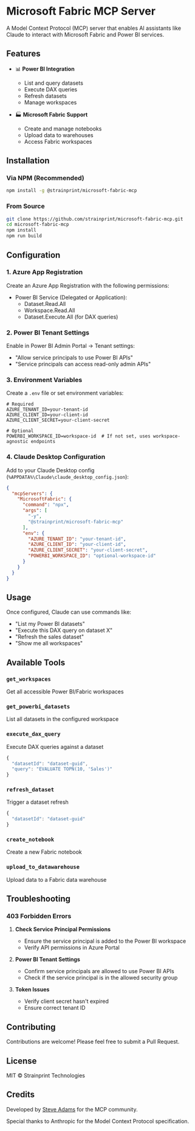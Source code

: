 # Microsoft Fabric MCP Server

A Model Context Protocol (MCP) server that enables AI assistants like Claude to interact with Microsoft Fabric and Power BI services.

## Features

- 📊 **Power BI Integration**
  - List and query datasets
  - Execute DAX queries
  - Refresh datasets
  - Manage workspaces

- 🏭 **Microsoft Fabric Support**
  - Create and manage notebooks
  - Upload data to warehouses
  - Access Fabric workspaces

## Installation

### Via NPM (Recommended)

```bash
npm install -g @strainprint/microsoft-fabric-mcp
```

### From Source

```bash
git clone https://github.com/strainprint/microsoft-fabric-mcp.git
cd microsoft-fabric-mcp
npm install
npm run build
```

## Configuration

### 1. Azure App Registration

Create an Azure App Registration with the following permissions:
- Power BI Service (Delegated or Application):
  - Dataset.Read.All
  - Workspace.Read.All
  - Dataset.Execute.All (for DAX queries)

### 2. Power BI Tenant Settings

Enable in Power BI Admin Portal → Tenant settings:
- "Allow service principals to use Power BI APIs"
- "Service principals can access read-only admin APIs"

### 3. Environment Variables

Create a `.env` file or set environment variables:

```env
# Required
AZURE_TENANT_ID=your-tenant-id
AZURE_CLIENT_ID=your-client-id
AZURE_CLIENT_SECRET=your-client-secret

# Optional
POWERBI_WORKSPACE_ID=workspace-id  # If not set, uses workspace-agnostic endpoints
```

### 4. Claude Desktop Configuration

Add to your Claude Desktop config (`%APPDATA%\Claude\claude_desktop_config.json`):

```json
{
  "mcpServers": {
    "MicrosoftFabric": {
      "command": "npx",
      "args": [
        "-y",
        "@strainprint/microsoft-fabric-mcp"
      ],
      "env": {
        "AZURE_TENANT_ID": "your-tenant-id",
        "AZURE_CLIENT_ID": "your-client-id",
        "AZURE_CLIENT_SECRET": "your-client-secret",
        "POWERBI_WORKSPACE_ID": "optional-workspace-id"
      }
    }
  }
}
```

## Usage

Once configured, Claude can use commands like:

- "List my Power BI datasets"
- "Execute this DAX query on dataset X"
- "Refresh the sales dataset"
- "Show me all workspaces"

## Available Tools

### `get_workspaces`
Get all accessible Power BI/Fabric workspaces

### `get_powerbi_datasets`
List all datasets in the configured workspace

### `execute_dax_query`
Execute DAX queries against a dataset
```javascript
{
  "datasetId": "dataset-guid",
  "query": "EVALUATE TOPN(10, 'Sales')"
}
```

### `refresh_dataset`
Trigger a dataset refresh
```javascript
{
  "datasetId": "dataset-guid"
}
```

### `create_notebook`
Create a new Fabric notebook

### `upload_to_datawarehouse`
Upload data to a Fabric data warehouse

## Troubleshooting

### 403 Forbidden Errors

1. **Check Service Principal Permissions**
   - Ensure the service principal is added to the Power BI workspace
   - Verify API permissions in Azure Portal

2. **Power BI Tenant Settings**
   - Confirm service principals are allowed to use Power BI APIs
   - Check if the service principal is in the allowed security group

3. **Token Issues**
   - Verify client secret hasn't expired
   - Ensure correct tenant ID

## Contributing

Contributions are welcome! Please feel free to submit a Pull Request.

## License

MIT © Strainprint Technologies

## Credits

Developed by [Steve Adams](https://github.com/strainprint) for the MCP community.

Special thanks to Anthropic for the Model Context Protocol specification.
